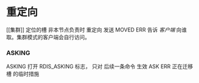 # 重定向
[[集群]]
定位的槽 非本节点负责时 重定向
发送 MOVED ERR 告诉 *客户端* 向谁取。集群模式的客户端会自行访问。

### ASKING
ASKING 打开 RDIS_ASKING 标志， 只对 后续一条命令 生效
ASK ERR 正在迁移槽 的临时措施

